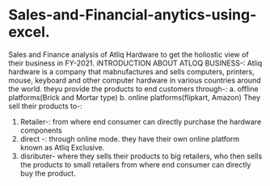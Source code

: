 # Sales-and-Financial-anytics-using-excel.
Sales and Finance analysis of Atliq Hardware to get the holiostic view of their business in FY-2021.
iNTRODUCTION ABOUT ATLOQ BUSINESS-:
Atliq hardware is a company that mabnufactures and sells computers, printers, mouse, keyboard and other computer hardware in various countries around the world.
theyu provide the products to end customers through-:
a. offline platforms(Brick and Mortar type)
b. online platforms(flipkart, Amazon)
They sell their products to-:
1. Retailer-: from where end consumer can directly purchase the hardware components
2.  direct -: through  online mode. they have their own online platform known as Atliq Exclusive.
3.  disributer- where they sells their products to big retailers, who then sells the products to small retailers from where end consumer can directly buy the product.

